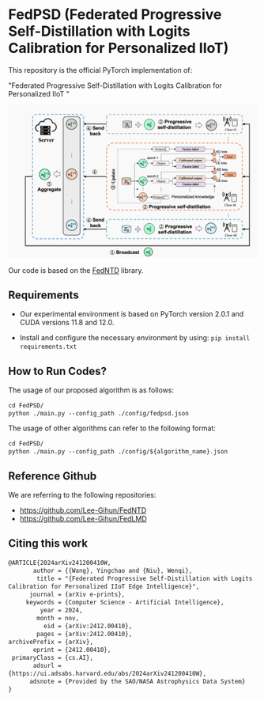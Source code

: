 # FedPSD (Federated Progressive Self-Distillation with Logits Calibration for Personalized IIoT)

This repository is the official PyTorch implementation of:

"Federated Progressive Self-Distillation with Logits Calibration for Personalized IIoT " 

<img src="./assets/fedPSD.png" width="800"/>

Our code is based on the [FedNTD](https://github.com/Lee-Gihun/FedNTD/)  library.



## Requirements
- Our experimental environment is based on PyTorch version 2.0.1 and CUDA versions 11.8 and 12.0.

- Install and configure the necessary environment by using: `pip install requirements.txt`


## How to Run Codes?

The usage of our proposed algorithm is as follows:
```
cd FedPSD/
python ./main.py --config_path ./config/fedpsd.json
``` 
The usage of other algorithms can refer to the following format:
```
cd FedPSD/
python ./main.py --config_path ./config/${algorithm_name}.json
```
## Reference Github

We are referring to the following repositories:
- https://github.com/Lee-Gihun/FedNTD
- https://github.com/Lee-Gihun/FedLMD

## Citing this work

```
@ARTICLE{2024arXiv241200410W,
       author = {{Wang}, Yingchao and {Niu}, Wenqi},
        title = "{Federated Progressive Self-Distillation with Logits Calibration for Personalized IIoT Edge Intelligence}",
      journal = {arXiv e-prints},
     keywords = {Computer Science - Artificial Intelligence},
         year = 2024,
        month = nov,
          eid = {arXiv:2412.00410},
        pages = {arXiv:2412.00410},
archivePrefix = {arXiv},
       eprint = {2412.00410},
 primaryClass = {cs.AI},
       adsurl = {https://ui.adsabs.harvard.edu/abs/2024arXiv241200410W},
      adsnote = {Provided by the SAO/NASA Astrophysics Data System}
}
```
